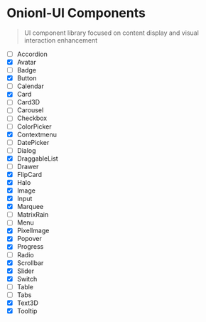# Onionl-UI Components

> UI component library focused on content display and visual interaction enhancement

- [ ] Accordion
- [x] Avatar
- [ ] Badge
- [x] Button
- [ ] Calendar
- [x] Card
- [ ] Card3D
- [ ] Carousel
- [ ] Checkbox
- [ ] ColorPicker
- [x] Contextmenu
- [ ] DatePicker
- [ ] Dialog
- [x] DraggableList
- [ ] Drawer
- [x] FlipCard
- [x] Halo
- [x] Image
- [x] Input
- [x] Marquee
- [ ] MatrixRain
- [ ] Menu
- [x] PixelImage
- [x] Popover
- [x] Progress
- [ ] Radio
- [x] Scrollbar
- [x] Slider
- [x] Switch
- [ ] Table
- [ ] Tabs
- [x] Text3D
- [x] Tooltip
